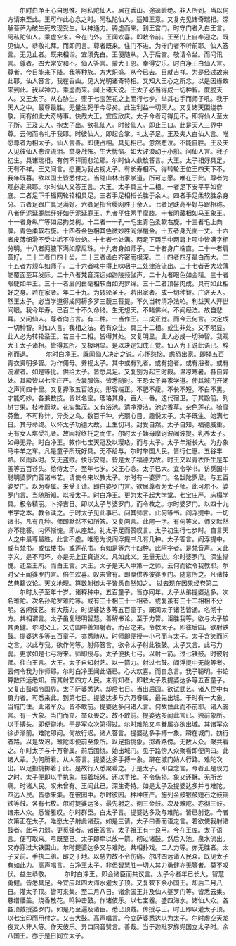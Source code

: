 <!-- { "loadSidebar": true } -->
　　尔时白净王心自思惟。阿私陀仙人。居在香山。途迳崄绝。非人所到。当以何方请来至此。王可作此心念之时。阿私陀仙人。遥知王意。又复先见诸奇瑞相。深解菩萨为破生死故现受生。以神通力。腾虚而来。到王宫门。时守门者入白王言。阿私陀仙人。乘虚空来。今在门外。王闻欢喜。即敕令前。王至门上自奉迎之。既见仙人。恭敬礼拜。而即问言。尊者既来。住门不进。为守门者不听前耶。仙人答言。无见止者。既来相诣。宜须先白。王便随从。入于后宫。敬请令坐。而问讯言。尊者。四大常安和不。仙人答言。蒙大王恩。幸得安乐。时白净王白仙人言。尊者。今日能来下降。我等种族。方大炽盛。从今已去。日就吉祥。为是经过故来此耶。仙人答言。我在香山。见大光明诸奇特相。又知大王心之所念。以是因缘故来到此。我以神力。乘虚而来。闻上诸天说。王太子必当得成一切种智。度脱天人。又王太子。从右胁生。堕于七宝莲花之上而行七步。举其右手而师子吼。我于天人之中。最尊最胜。无量生死于今尽矣。此生利益一切天人。又复诸天围绕恭敬。闻有如此大奇特事。快哉大王。宜应欣庆。太子今者可得见不。即将仙人至太子所。王及夫人。抱太子出。欲礼仙人。时彼仙人。即止王曰。此是天人三界中尊。云何而令礼于我耶。时彼仙人。即起合掌。礼太子足。王及夫人白仙人言。唯愿尊者为相太子。仙人言善。即便占相。具见相已。忽然悲泣。不能自胜。王及夫人见彼仙人悲泣流泪。举身战怖。生大忧恼。如大波浪动于小船。问仙人言。我子初生。具诸瑞相。有何不祥而悲泣耶。尔时仙人歔欷答言。大王。太子相好具足。无有不祥。王又问言。愿更为我占视太子。有长寿相不。得转轮王位王四天下不。我年既暮。欲以国土皆悉付之。当隐山林出家学道。所可志愿。唯在于此。尊者为观必定果耶。尔时仙人又答王言。大王。太子具三十二相。一者足下安平平如奁底。二者足下千辐网轮轮相具足。三者手足相指长胜于余人。四者手足柔软胜余身分。五者足跟广具足满好。六者足指合缦网胜于余人。七者足趺高平好与跟相称。八者伊泥延鹿腨纤好如伊泥延鹿王。九者平住两手摩膝。十者阴藏相如马王象王。十一者身纵广等如尼拘类树。十二者一一孔一毛生青色柔软右旋。十三者毛上向靡。青色柔软右旋。十四者金色相其色微妙胜阎浮檀金。十五者身光面一丈。十六者皮薄细滑不受尘垢不停蚊蚋。十七者七处满。两足下两手中两肩上项中皆满字相分明。十八者两腋下满如摩尼珠。十九者身如师子。二十者身广端直。二十一者肩圆好。二十二者口四十齿。二十三者齿白齐密而根深。二十四者四牙最白而大。二十五者方颊车如师子。二十六者味中得上味咽中二处津液流出。二十七者舌大软薄能覆面至耳发际。二十八者梵音深远如迦陵频伽声。二十九者眼色如金精。三十者眼睫如牛王。三十一者眉间白毫相软白如兜罗绵。三十二者顶髻肉成。具有如此相好之身。若在家者。年二十九。为转轮圣王。若出家者。成一切种智。广济天人。然王太子。必当学道得成阿耨多罗三藐三菩提。不久当转清净法轮。利益天人开世间眼。我今年寿。已百二十不久命终。生无想天。不睹佛兴。不闻经法。故自悲耳。又问仙人。尊者向占言。有二种。一当作王。二成正觉。而今云何言。决定成一切种智。时仙人言。我相之法。若有众生。具三十二相。或生非处。又不明显。此人必为转轮圣王。若三十二相。皆得其处。又复明显。此人必成一切种智。我观大王太子诸相。皆得其所。又极明显。是以决定知成正觉。仙人为王说此语已。辞别而退。
　　尔时白净王。既闻仙人决定之说。心怀愁恼。虑恐出家。即择五百青衣贤明多智。为作儞母。养视太子。其中或有乳者。或有抱者。或有浴者。或有浣濯者。如是等比。供给太子。皆悉具足。又复别为起三时殿。温凉寒暑。各自异处。其殿皆以七宝庄严。衣裳服饰。皆悉随时。王恐太子弃家学道。使其城门开闭之声闻四十里。又复择取五百妓女。形容端正。不肥不瘦。不长不短。不白不黑。才能巧妙。各兼数技。皆以名宝。璎珞其身。百人一番。迭代宿卫。于其殿前。列树甘果。枝叶蔚映。花实繁茂。又有浴池。清净澄洁。池边香草。杂色莲花。猗靡芬敷。不可称计。异类之鸟。数百千种。光丽心目。趣悦太子。太子既生。始满七日。其母命终。以怀太子功德大故。上生忉利。封受自然。太子自知。福德威重。无有女人堪受礼者。故因将终托之而生。尔时太子姨母摩诃波阇波提。乳养太子。如母无异。时白净王。敕作七宝天冠及以璎珞。而与太子。太子年渐长大。为办象马牛羊之车。凡是童子所玩好具。无不给与。尔时举国人民。皆行仁惠。五谷丰熟。风雨以时。又无盗贼。快乐安隐。皆是太子福德力故。时王又以青衣所生是车匿等五百苍头。给侍太子。至年七岁。父王心念。太子已大。宜令学书。访觅国中聪明婆罗门善诸书艺。请使令来以教太子。尔时有一婆罗门。名跋陀罗尼。与五百婆罗门。以为眷属。来受王请。即白婆罗门言。欲屈尊者为太子师。此可尔不。婆罗门言。当随所知。以授太子。时白净王。更为太子起大学堂。七宝庄严。床榻学具。极令精丽。卜择吉日。即以太子与婆罗门。而令教之。尔时婆罗门。以四十九书字之本。教令读之。于时太子见此事已。问其师言。此何等书。阎浮提中。一切诸书。凡有几种。师即默然不知所答。又复问言。此阿一字。有何等义。师又默然亦不能答。内怀惭愧。即从座起。礼太子足而赞叹言。太子初生行七步时。自言天人之中最尊最胜。此言不虚。唯愿为说阎浮提书凡有几种。太子答言。阎浮提中。或有梵书。或佉楼书。或莲花书。有如是等六十四种。此阿字者。是梵音声。又此字义。是不可坏。亦是无上正真道义。凡如此义。无量无边。尔时婆罗门。深生惭愧。还至王所。而白王言。大王。太子是天人中第一之师。云何而欲令我教耶。尔时父王闻婆罗门言。倍生欢喜。叹未曾有。即厚供养彼婆罗门。随意所之。凡诸技艺典籍议论。天文地理。算数射御太子皆悉自然知之。
过去现在因果经卷第二
　　尔时太子至年十岁。诸释种中。五百童子。皆亦同年。太子从弟提婆达多。次名难陀。次名孙陀罗难陀等。或有三十相三十一相者。或复虽有三十二相相不分明。各闲伎艺。有大筋力。时提婆达多等五百童子。既闻太子诸艺皆通。名彻十方。共相谓言。太子虽复聪明智慧。善解书论。至于力膂。讵胜我等。欲与太子较其勇健。尔时父王。又访国中善知射者。而召之来。令教太子。即往后园。欲射铁鼓。提婆达多等五百童子。亦悉随从。时师即便授一小弓而与太子。太子含笑而问之言。以此与我。欲作何等。射师答言。欲令太子射此铁鼓。太子又言。此弓力弱。更求如是七弓将来。师即授与。太子便执七弓。以射一箭。过七铁鼓。时彼射师。往白王言。大王。太子自知射艺。以一箭力。射过七鼓。阎浮提中无能等者。云何令我为作师耶。尔时白净王闻此语已。心大欢喜。而自念言。我子聪明。书论算数四远悉知。而其射艺四方人民。未有知者。即敕太子及提婆达多等五百童子。又复击鼓唱令国界。太子萨婆悉达。却后七日。当出后园。欲试武艺。诸人民中有勇力者。可悉来此。到第七日。提婆达多与六万眷属。最先出城。于时有一大象。当城门住。此诸军众。皆不敢前。提婆达多问诸人言。何故住此而不前耶。诸人答言。有一大象。当门而立。举众畏之。故不敢前。提婆达多闻此言已。独前象所。以手搏头。即便躃地。于是军众次第得过。尔时难陀又与眷属亦欲出城。其诸军众徐步渐前。难陀即问。何故行迟。诸人答言。提婆达多手搏一象。躃在城门。妨行者路。以是故迟。难陀即便前至象所。以足指挑象。掷着路傍。无数人众。聚共看之。尔时太子与十万眷属。前后围绕。始出城门。见于路傍人众聚看即便问曰。此诸人辈。为何所看。从人答言。提婆达多手搏一象。躃在城门妨人行路。难陀次出。以足指挑掷着于此。是故行人悉聚看之。于是太子。即自念言。今者正是现力之时。太子便即以手执象。掷着城外。还以手接。不令伤损。象又还稣。无所苦痛。时诸人民。叹未曾有。王闻此已。深生奇特。如是太子及提婆达多并与难陀。四远人民。皆悉来集。在彼园中。尔时彼园。种种庄严。施列金鼓银鼓鋀石之鼓铜铁等鼓。各有七枚。尔时提婆达多。最先射之。彻三金鼓。次及难陀。亦彻三鼓。诸来人众。悉皆雅叹。尔时群臣。白太子言。提婆达多及与难陀。皆已射讫。今者次第正在太子。唯愿太子射此诸鼓。如是三请。太子曰善而语之言。若欲使我射诸鼓者。此弓力弱。更觅强者。诸臣答言。太子祖王有一良弓。今在王库。太子语言。便可取来。弓既至已。太子即牵以放一箭。彻过诸鼓。然后入池。泉水流出。又亦穿过大铁围山。尔时提婆达多又与难陀。共相扑戏。二人力等。亦无胜者。太子又前。手执二弟。躃之于地。以慈力故不令伤痛。尔时四远诸人民众。既见太子有如此力。高声唱言。白净王太子。非但智慧胜一切人其力勇健亦无等者。莫不叹伏。益生恭敬。
　　尔时白净王。即会诸臣而共议言。太子今者年已长大。智慧勇健。皆悉具足。今宜应以四大海水灌太子顶。又复敕下余小国王。却后二月八日。灌太子顶。皆可来集。至二月八日。诸余国王并及仙人婆罗门等。皆悉云集。悬缯幡盖。烧香散花。鸣钟击鼓。作诸伎乐。以七宝器。盛四海水。诸仙人众。各各顶戴授婆罗门。如是乃至遍及诸臣。悉已顶戴。传授与王。时王即以灌太子顶。以七宝印而用付之。又击大鼓。高声唱言。今立萨婆悉达以为太子。尔时虚空天龙夜叉人非人等。作天伎乐。异口同音赞言。善哉。当于迦毗罗旆兜国立太子时。余八国王。亦于是日同立太子。
